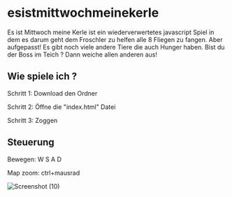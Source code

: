 # esistmittwochmeinekerle
Es ist Mittwoch meine Kerle ist ein wiederverwertetes javascript Spiel in dem es darum geht dem Froschler zu helfen alle 8 Fliegen zu fangen. Aber aufgepasst!
Es gibt noch viele andere Tiere die auch Hunger haben. Bist du der Boss im Teich ? Dann weiche allen anderen aus! 

## Wie spiele ich ? 

Schritt 1: Download den Ordner

Schritt 2: Öffne die "index.html" Datei

Schritt 3: Zoggen

## Steuerung

Bewegen: W S A D 

Map zoom: ctrl+mausrad 


![Screenshot (10)](https://user-images.githubusercontent.com/98223308/153207207-4b28a174-f1fa-467a-8bdc-d58149a24c43.png)
